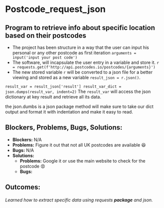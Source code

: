 # __Postcode_request_json__
## **Program to retrieve info about specific location based on their postcodes**
* The project has been structure in a way that the user can input his personal or any other postcode as first iteration
`arguments = input('input your post code')`
* The software, will incapsulate the user entry in a variable and store it.
`r = requests.get(f'http://api.postcodes.io/postcodes/{arguments}')`
* The new stored variable `r` will be converted to a json file for a better viewing and stored as a new variable `result_json = r.json()`. 

``
result_var = result_json['result']
result_var_dict = json.dumps(result_var, indent=2)
``
The `result_var` will access the json dictionary at key result and retrieve all its data.

the json.dumbs is a json package method will make sure to take our dict output and format it with indentation and make it easy to read.
## **Blockers, Problems, Bugs, Solutions:**
* __Blockers:__ N/A
* __Problems:__ Figure it out that not all UK postcodes are available :satisfied:
* __Bugs:__ N/A
* __Solutions:__
    * __Problems:__ Google it or use the main website to check for the postcode :rage:
    * __Bugs:__


## **Outcomes:**
###### Learned how to extract specific data using requests **package** and json.